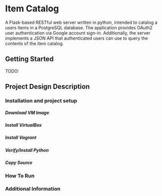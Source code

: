 # Item Catalog

A Flask-based RESTful web server written in python, intended to catalog a users items in a PostgreSQL database. The application provides OAuth2 user authentication via Google account sign-in. Additionally, the server implements a JSON API that authenticated users can use to query the contents of the item catalog.

## Getting Started
TODO:
## Project Design Description
### Installation and project setup
##### Download VM Image
##### Install VirtualBox
##### Install Vagrant
##### Verify/Install Python
##### Copy Source
### How To Run
### Additional Information
